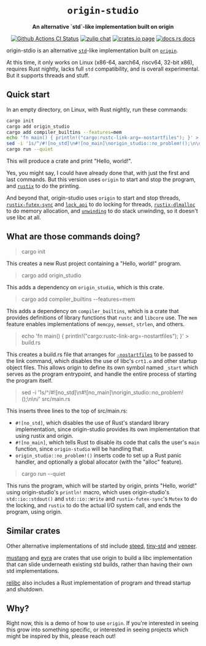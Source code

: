 <div align="center">
  <h1><code>origin-studio</code></h1>

  <p>
    <strong>An alternative `std`-like implementation built on origin</strong>
  </p>

  <p>
    <a href="https://github.com/sunfishcode/origin-studio/actions?query=workflow%3ACI"><img src="https://github.com/sunfishcode/origin-studio/workflows/CI/badge.svg" alt="Github Actions CI Status" /></a>
    <a href="https://bytecodealliance.zulipchat.com/#narrow/stream/206238-general"><img src="https://img.shields.io/badge/zulip-join_chat-brightgreen.svg" alt="zulip chat" /></a>
    <a href="https://crates.io/crates/origin-studio"><img src="https://img.shields.io/crates/v/origin-studio.svg" alt="crates.io page" /></a>
    <a href="https://docs.rs/origin-studio"><img src="https://docs.rs/origin-studio/badge.svg" alt="docs.rs docs" /></a>
  </p>
</div>

origin-stdio is an alternative [`std`]-like implementation built on [`origin`].

At this time, it only works on Linux (x86-64, aarch64, riscv64, 32-bit x86),
requires Rust nightly, lacks full `std` compatibility, and is overall
experimental. But it supports threads and stuff.

## Quick start

In an empty directory, on Linux, with Rust nightly, run these commands:
```sh
cargo init
cargo add origin_studio
cargo add compiler_builtins --features=mem
echo 'fn main() { println!("cargo:rustc-link-arg=-nostartfiles"); }' > build.rs
sed -i '1s/^/#![no_std]\n#![no_main]\norigin_studio::no_problem!();\n\n/' src/main.rs
cargo run --quiet
```

This will produce a crate and print "Hello, world!".

Yes, you might say, I could have already done that, with just the first and
last commands. But this version uses `origin` to start and stop the program,
and [`rustix`] to do the printing.

And beyond that, origin-studio uses `origin` to start and stop threads,
[`rustix-futex-sync`] and [`lock_api`] to do locking for threads,
[`rustix-dlmalloc`] to do memory allocation, and [`unwinding`] to do stack
unwinding, so it doesn't use libc at all.

## What are those commands doing?

> cargo init

This creates a new Rust project containing a "Hello, world!" program.

> cargo add origin_studio

This adds a dependency on `origin_studio`, which is this crate.

> cargo add compiler_builtins --features=mem

This adds a dependency on `compiler_builtins`, which is a crate that provides
definitions of library functions that `rustc` and `libcore` use. The `mem`
feature enables implementations of `memcpy`, `memset`, `strlen`, and others.

> echo 'fn main() { println!("cargo:rustc-link-arg=-nostartfiles"); }' > build.rs

This creates a build.rs file that arranges for [`-nostartfiles`] to be passed
to the link command, which disables the use of libc's `crt1.o` and other startup
object files. This allows origin to define its own symbol named `_start` which
serves as the program entrypoint, and handle the entire process of starting the
program itself.

[`-nostartfiles`]: https://gcc.gnu.org/onlinedocs/gcc/Link-Options.html#index-nostartfiles

> sed -i '1s/^/#![no_std]\n#![no_main]\norigin_studio::no_problem!();\n\n/' src/main.rs

This inserts three lines to the top of src/main.rs:
 - `#![no_std]`, which disables the use of Rust's standard library
   implementation, since origin-studio provides its own implementation that
   using rustix and origin.
 - `#![no_main]`, which tells Rust to disable its code that calls the user's
   `main` function, since `origin-studio` will be handling that.
 - `origin_studio::no_problem!()` inserts code to set up a Rust panic handler,
   and optionally a global allocator (with the "alloc" feature).

> cargo run --quiet

This runs the program, which will be started by origin, prints "Hello, world!"
using origin-studio's `println!` macro, which uses origin-studio's
`std::io::stdout()` and `std::io::Write` and `rustix-futex-sync`'s `Mutex` to
do the locking, and `rustix` to do the actual I/O system call, and ends the
program, using origin.

[rustix-futex-sync]: https://github.com/sunfishcode/rustix-futex-sync#readme

## Similar crates

Other alternative implementations of std include [steed], [tiny-std] and
[veneer].

[mustang] and [eyra] are crates that use origin to build a libc implementation
that can slide underneath existing std builds, rather than having their own std
implementations.

[relibc] also includes a Rust implementation of program and thread startup and
shutdown.

## Why?

Right now, this is a demo of how to use `origin`. If you're interested in
seeing this grow into something specific, or interested in seeing projects
which might be inspired by this, please reach out!

[`std`]: https://doc.rust-lang.org/stable/std/
[`origin`]: https://github.com/sunfishcode/origin#readme
[`rustix`]: https://github.com/bytecodealliance/rustix#readme
[`rustix-futex-sync`]: https://docs.rs/rustix-futex-sync/latest/rustix_futex_sync/
[`rustix-dlmalloc`]: https://docs.rs/rustix-dlmalloc/latest/rustix_dlmalloc/
[`lock_api`]: https://docs.rs/lock_api/latest/lock_api/
[`unwinding`]: https://docs.rs/unwinding/latest/unwinding/
[steed]: https://github.com/japaric/steed
[tiny-std]: https://github.com/MarcusGrass/tiny-std
[veneer]: https://crates.io/crates/veneer
[mustang]: https://github.com/sunfishcode/mustang#readme
[eyra]: https://github.com/sunfishcode/c-ward/tree/main/eyra#readme
[relibc]: https://gitlab.redox-os.org/redox-os/relibc/
